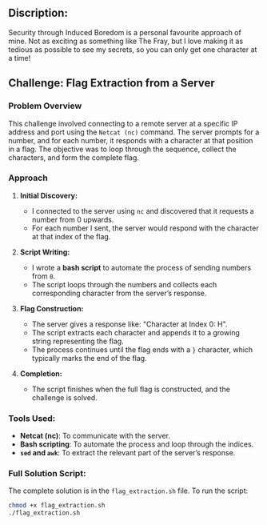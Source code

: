 ## Discription:

Security through Induced Boredom is a personal favourite approach of mine. Not as exciting as something like The Fray, but I love making it as tedious as possible to see my secrets, so you can only get one character at a time!
## Challenge: Flag Extraction from a Server

### Problem Overview
This challenge involved connecting to a remote server at a specific IP address and port using the `Netcat (nc)` command. The server prompts for a number, and for each number, it responds with a character at that position in a flag. The objective was to loop through the sequence, collect the characters, and form the complete flag.

### Approach

1. **Initial Discovery:**
   - I connected to the server using `nc` and discovered that it requests a number from 0 upwards.
   - For each number I sent, the server would respond with the character at that index of the flag.

2. **Script Writing:**
   - I wrote a **bash script** to automate the process of sending numbers from `0`.
   - The script loops through the numbers and collects each corresponding character from the server’s response.

3. **Flag Construction:**
   - The server gives a response like: "Character at Index 0: H".
   - The script extracts each character and appends it to a growing string representing the flag.
   - The process continues until the flag ends with a `}` character, which typically marks the end of the flag.

4. **Completion:**
   - The script finishes when the full flag is constructed, and the challenge is solved.

### Tools Used:
- **Netcat (nc)**: To communicate with the server.
- **Bash scripting**: To automate the process and loop through the indices.
- **`sed` and `awk`**: To extract the relevant part of the server’s response.

### Full Solution Script:
The complete solution is in the `flag_extraction.sh` file. To run the script:

```bash
chmod +x flag_extraction.sh
./flag_extraction.sh

